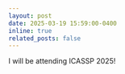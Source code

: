 ```yaml
---
layout: post
date: 2025-03-19 15:59:00-0400
inline: true
related_posts: false
---
```


I will be attending ICASSP 2025!
